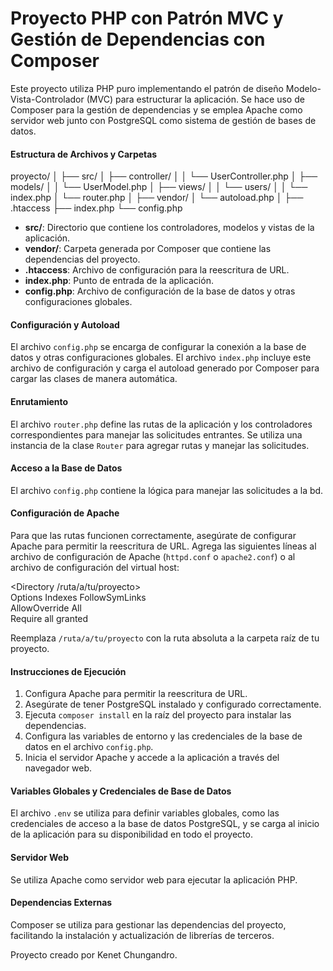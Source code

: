 # Proyecto PHP con Patrón MVC y Gestión de Dependencias con Composer

Este proyecto utiliza PHP puro implementando el patrón de diseño Modelo-Vista-Controlador (MVC) para estructurar la aplicación. Se hace uso de Composer para la gestión de dependencias y se emplea Apache como servidor web junto con PostgreSQL como sistema de gestión de bases de datos.

#### Estructura de Archivos y Carpetas

proyecto/
│
├── src/
│ ├── controller/
│ │ └── UserController.php
│ ├── models/
│ │ └── UserModel.php
│ ├── views/
│ │ └── users/
│ │ └── index.php
│ └── router.php
│
├── vendor/
│ └── autoload.php
│
├── .htaccess
├── index.php
└── config.php

- **src/**: Directorio que contiene los controladores, modelos y vistas de la aplicación.
- **vendor/**: Carpeta generada por Composer que contiene las dependencias del proyecto.
- **.htaccess**: Archivo de configuración para la reescritura de URL.
- **index.php**: Punto de entrada de la aplicación.
- **config.php**: Archivo de configuración de la base de datos y otras configuraciones globales.

#### Configuración y Autoload

El archivo `config.php` se encarga de configurar la conexión a la base de datos y otras configuraciones globales. El archivo `index.php` incluye este archivo de configuración y carga el autoload generado por Composer para cargar las clases de manera automática.

#### Enrutamiento

El archivo `router.php` define las rutas de la aplicación y los controladores correspondientes para manejar las solicitudes entrantes. Se utiliza una instancia de la clase `Router` para agregar rutas y manejar las solicitudes.

#### Acceso a la Base de Datos

El archivo `config.php` contiene la lógica para manejar las solicitudes a la bd. 

#### Configuración de Apache

Para que las rutas funcionen correctamente, asegúrate de configurar Apache para permitir la reescritura de URL. Agrega las siguientes líneas al archivo de configuración de Apache (`httpd.conf` o `apache2.conf`) o al archivo de configuración del virtual host:

<Directory /ruta/a/tu/proyecto>  
Options Indexes FollowSymLinks  
AllowOverride All  
Require all granted  
</Directory>  

Reemplaza `/ruta/a/tu/proyecto` con la ruta absoluta a la carpeta raíz de tu proyecto.

#### Instrucciones de Ejecución

1. Configura Apache para permitir la reescritura de URL.
2. Asegúrate de tener PostgreSQL instalado y configurado correctamente.
3. Ejecuta `composer install` en la raíz del proyecto para instalar las dependencias.
4. Configura las variables de entorno y las credenciales de la base de datos en el archivo `config.php`.
5. Inicia el servidor Apache y accede a la aplicación a través del navegador web.

#### Variables Globales y Credenciales de Base de Datos

El archivo `.env` se utiliza para definir variables globales, como las credenciales de acceso a la base de datos PostgreSQL, y se carga al inicio de la aplicación para su disponibilidad en todo el proyecto.

#### Servidor Web

Se utiliza Apache como servidor web para ejecutar la aplicación PHP.

#### Dependencias Externas

Composer se utiliza para gestionar las dependencias del proyecto, facilitando la instalación y actualización de librerías de terceros.


Proyecto creado por Kenet Chungandro.


